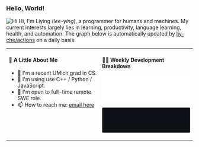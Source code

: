 ### Hello, World!

<img src='https://qpluspicture.oss-cn-beijing.aliyuncs.com/6LjjQA/Hi.gif' alt='Hi' width="24"/> Hi, I'm Liying (<em>lee-ying</em>), a programmer for humans and machines. My current interests largely lies in learning, productivity, language learning, health, and automation. The graph below is automatically updated by <a href="https://github.com/liy-che/liy-che/actions" target="_blank">liy-che/actions</a> on a daily basis:

<table width="960px">
<tr>
<td valign="top" width="50%">

#### 🐙 A Little About Me

- 🌱 I'm a recent UMich grad in CS.
- 👯 I'm using use C++ / Python / JavaScript.
- 🔭 I'm open to full-time remote SWE role.
- 📫 How to reach me: <a href = "mailto: liyche.dev@gmail.com">email here</a>

</td>
<td valign="top" width="50%">

#### 🏊‍♂️ Weekly Development Breakdown

![light](https://raw.githubusercontent.com/liy-che/liy-che/master/images/wakatime_weekly_language_stats.svg#gh-light-mode-only)

![dark](https://raw.githubusercontent.com/liy-che/liy-che/master/images/wakatime_weekly_language_stats_black.svg#gh-dark-mode-only)

</td>
</tr>

</table>

<!--
**liy-che/liy-che** is a ✨ _special_ ✨ repository because its `README.md` (this file) appears on your GitHub profile.

Here are some ideas to get you started:

- 🔭 I’m currently working on ...
- 🌱 I’m currently learning ...
- 👯 I’m looking to collaborate on ...
- 🤔 I’m looking for help with ...
- 💬 Ask me about ...
- 📫 How to reach me: ...
- 😄 Pronouns: ...
- ⚡ Fun fact: ...
-->
